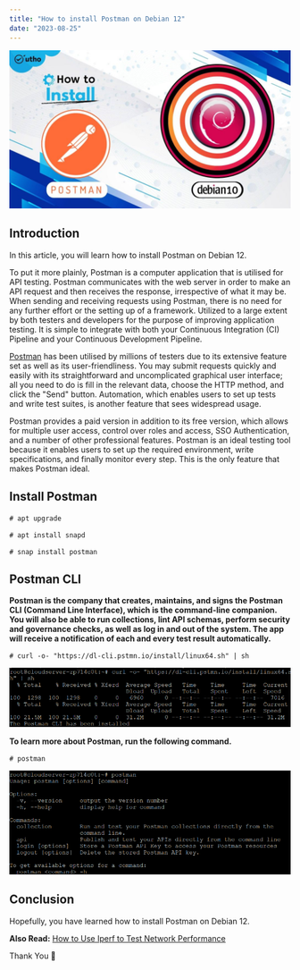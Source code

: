 ```yaml
---
title: "How to install Postman on Debian 12"
date: "2023-08-25"
---
```


![How to install Postman on Debian 12](images/How-to-install-Postman-on-Debian-12-1024x576.jpg)

## Introduction

In this article, you will learn how to install Postman on Debian 12.

To put it more plainly, Postman is a computer application that is utilised for API testing. Postman communicates with the web server in order to make an API request and then receives the response, irrespective of what it may be. When sending and receiving requests using Postman, there is no need for any further effort or the setting up of a framework. Utilized to a large extent by both testers and developers for the purpose of improving application testing. It is simple to integrate with both your Continuous Integration (CI) Pipeline and your Continuous Development Pipeline.

[Postman](https://en.wikipedia.org/wiki/Postman_(software)) has been utilised by millions of testers due to its extensive feature set as well as its user-friendliness. You may submit requests quickly and easily with its straightforward and uncomplicated graphical user interface; all you need to do is fill in the relevant data, choose the HTTP method, and click the "Send" button. Automation, which enables users to set up tests and write test suites, is another feature that sees widespread usage.

Postman provides a paid version in addition to its free version, which allows for multiple user access, control over roles and access, SSO Authentication, and a number of other professional features. Postman is an ideal testing tool because it enables users to set up the required environment, write specifications, and finally monitor every step. This is the only feature that makes Postman ideal.

## Install Postman

```
# apt upgrade

```

```
# apt install snapd

```

```
# snap install postman

```

## Postman CLI

**Postman is the company that creates, maintains, and signs the Postman CLI (Command Line Interface), which is the command-line companion. You will also be able to run collections, lint API schemas, perform security and governance checks, as well as log in and out of the system. The app will receive a notification of each and every test result automatically.**

```
# curl -o- "https://dl-cli.pstmn.io/install/linux64.sh" | sh

```

![install Postman on Debian](images/image-1268.png)

**To learn more about Postman, run the following command.** 

```
# postman

```

![How to install Postman on Debian 12](images/image-1269.png)

## Conclusion

Hopefully, you have learned how to install Postman on Debian 12.

**Also Read:** [How to Use Iperf to Test Network Performance](https://utho.com/docs/tutorial/how-to-use-iperf-to-test-network-performance/)

Thank You 🙂
